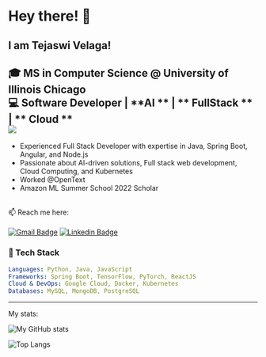# Hey there! 👋

## I am Tejaswi Velaga!
🎓 **MS in Computer Science** @ University of Illinois Chicago  
💻 **Software Developer** | **AI ** | ** FullStack ** | ** Cloud **  
![](https://komarev.com/ghpvc/?username=Tejaswi2907&color=green)
---
- Experienced Full Stack Developer with expertise in Java, Spring Boot, Angular, and Node.js
- Passionate about AI-driven solutions, Full stack web development, Cloud Computing, and Kubernetes
- Worked @OpenText
- Amazon ML Summer School 2022 Scholar


\
📫 Reach me here: 
\
\
[![Gmail Badge](https://img.shields.io/badge/-tejaswivelaga@gmail.com-c14438?style=for-the-badge&logo=Gmail&logoColor=white&link=mailto:tejaswivelaga@gmail.com)](mailto:tejaswivelaga@gmail.com)
[![Linkedin Badge](https://img.shields.io/badge/LinkedIn-0077B5?style=for-the-badge&logo=linkedin&logoColor=white)](https://www.linkedin.com/in/tejaswi-velaga/)



### 🚀 Tech Stack  
```yaml
Languages: Python, Java, JavaScript  
Frameworks: Spring Boot, TensorFlow, PyTorch, ReactJS  
Cloud & DevOps: Google Cloud, Docker, Kubernetes  
Databases: MySQL, MongoDB, PostgreSQL  
````
---

My stats:

![My GitHub stats](https://github-readme-stats.vercel.app/api?username=Tejaswi2907&show_icons=true&theme=highcontrast)

![Top Langs](https://github-readme-stats.vercel.app/api/top-langs/?username=Tejaswi2907&layout=compact)




